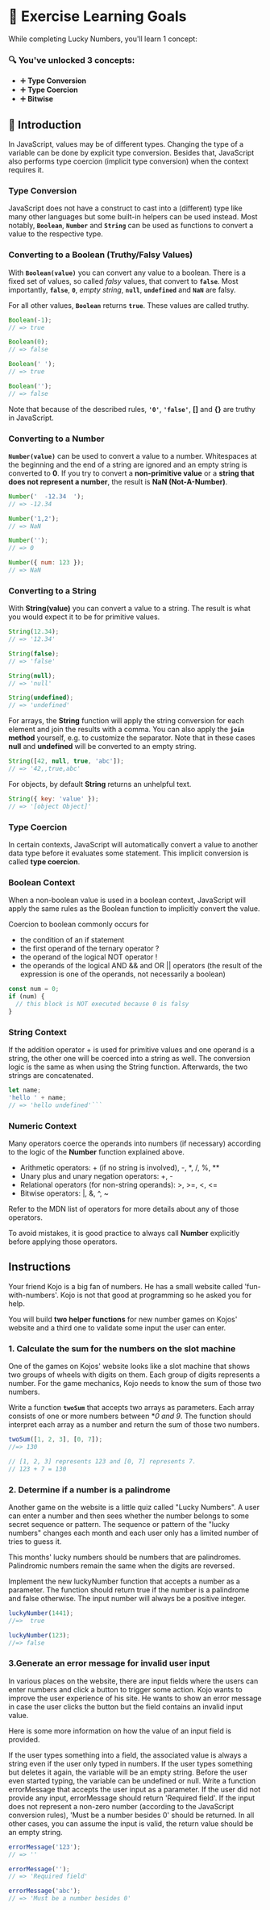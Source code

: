 # 🧠 Exercise Learning Goals

While completing Lucky Numbers, you'll learn 1 concept:

### 🔍 You've unlocked 3 concepts:

- ➕ **Type Conversion**
- ➕ **Type Coercion**
- ➕ **Bitwise**

## 📘 Introduction

In JavaScript, values may be of different types. Changing the type of a variable can be done by explicit type conversion. Besides that, JavaScript also performs type coercion (implicit type conversion) when the context requires it.

### Type Conversion

JavaScript does not have a construct to cast into a (different) type like many other languages but some built-in helpers can be used instead. Most notably, **`Boolean`**, **`Number`** and **`String`** can be used as functions to convert a value to the respective type.

### Converting to a Boolean (Truthy/Falsy Values)

With **`Boolean(value)`** you can convert any value to a boolean. There is a fixed set of values, so called *falsy* values, that convert to **`false`**. Most importantly, **`false`**, **`0`**, *empty string*, **`null`**, **`undefined`** and **`NaN`** are falsy.

For all other values, **`Boolean`** returns **`true`**. These values are called truthy.

```js
Boolean(-1);
// => true

Boolean(0);
// => false

Boolean(' ');
// => true

Boolean('');
// => false
```

Note that because of the described rules, **`'0'`**, **`'false'`**, **[]** and **{}** are truthy in JavaScript.

### Converting to a Number

**`Number(value)`** can be used to convert a value to a number. Whitespaces at the beginning and the end of a string are ignored and an empty string is converted to **0**. If you try to convert a **non-primitive value** or a **string that does not represent a number**, the result is **NaN (Not-A-Number)**.

```js
Number('  -12.34  ');
// => -12.34

Number('1,2');
// => NaN

Number('');
// => 0

Number({ num: 123 });
// => NaN
```

### Converting to a String

With **String(value)** you can convert a value to a string. The result is what you would expect it to be for primitive values.
```js
String(12.34);
// => '12.34'

String(false);
// => 'false'

String(null);
// => 'null'

String(undefined);
// => 'undefined'
```

For arrays, the **String** function will apply the string conversion for each element and join the results with a comma. You can also apply the **`join`** **method** yourself, e.g. to customize the separator. Note that in these cases **null** and **undefined** will be converted to an empty string.

```js
String([42, null, true, 'abc']);
// => '42,,true,abc'
```

For objects, by default **String** returns an unhelpful text.
```js
String({ key: 'value' });
// => '[object Object]'
```

### Type Coercion

In certain contexts, JavaScript will automatically convert a value to another data type before it evaluates some statement. This implicit conversion is called **type coercion**.

### Boolean Context

When a non-boolean value is used in a boolean context, JavaScript will apply the same rules as the Boolean function to implicitly convert the value.

Coercion to boolean commonly occurs for

- the condition of an if statement
- the first operand of the ternary operator ?
- the operand of the logical NOT operator !
- the operands of the logical AND && and OR || operators (the result of the expression is one of the operands, not necessarily a boolean)

```js
const num = 0;
if (num) {
  // this block is NOT executed because 0 is falsy
}
```

### String Context

If the addition operator + is used for primitive values and one operand is a string, the other one will be coerced into a string as well. The conversion logic is the same as when using the String function. Afterwards, the two strings are concatenated.

```js
let name;
'hello ' + name;
// => 'hello undefined'```
```

### Numeric Context

Many operators coerce the operands into numbers (if necessary) according to the logic of the **Number** function explained above.

- Arithmetic operators: + (if no string is involved), -, *, /, %, **
- Unary plus and unary negation operators: +, -
- Relational operators (for non-string operands): >, >=, <, <=
- Bitwise operators: |, &, ^, ~

Refer to the MDN list of operators for more details about any of those operators.

To avoid mistakes, it is good practice to always call **Number** explicitly before applying those operators.

## Instructions

Your friend Kojo is a big fan of numbers. He has a small website called 'fun-with-numbers'. Kojo is not that good at programming so he asked you for help.

You will build **two helper functions** for new number games on Kojos' website and a third one to validate some input the user can enter.

### 1. Calculate the sum for the numbers on the slot machine

One of the games on Kojos' website looks like a slot machine that shows two groups of wheels with digits on them. Each group of digits represents a number. For the game mechanics, Kojo needs to know the sum of those two numbers.

Write a function **`twoSum`** that accepts two arrays as parameters. Each array consists of one or more numbers between **0 and 9*. The function should interpret each array as a number and return the sum of those two numbers.

```js
twoSum([1, 2, 3], [0, 7]);
//=> 130

// [1, 2, 3] represents 123 and [0, 7] represents 7.
// 123 + 7 = 130
```

### 2. Determine if a number is a palindrome

Another game on the website is a little quiz called "Lucky Numbers". A user can enter a number and then sees whether the number belongs to some secret sequence or pattern. The sequence or pattern of the "lucky numbers" changes each month and each user only has a limited number of tries to guess it.

This months' lucky numbers should be numbers that are palindromes. Palindromic numbers remain the same when the digits are reversed.

Implement the new luckyNumber function that accepts a number as a parameter. The function should return true if the number is a palindrome and false otherwise. The input number will always be a positive integer.

```js
luckyNumber(1441);
//=>  true

luckyNumber(123);
//=> false
```

### 3.Generate an error message for invalid user input

In various places on the website, there are input fields where the users can enter numbers and click a button to trigger some action. Kojo wants to improve the user experience of his site. He wants to show an error message in case the user clicks the button but the field contains an invalid input value.

Here is some more information on how the value of an input field is provided.

If the user types something into a field, the associated value is always a string even if the user only typed in numbers.
If the user types something but deletes it again, the variable will be an empty string.
Before the user even started typing, the variable can be undefined or null.
Write a function errorMessage that accepts the user input as a parameter. If the user did not provide any input, errorMessage should return 'Required field'. If the input does not represent a non-zero number (according to the JavaScript conversion rules), 'Must be a number besides 0' should be returned. In all other cases, you can assume the input is valid, the return value should be an empty string.

```js
errorMessage('123');
// => ''

errorMessage('');
// => 'Required field'

errorMessage('abc');
// => 'Must be a number besides 0'
```